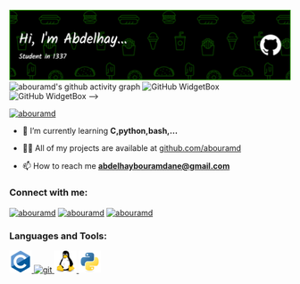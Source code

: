 <!--### Hi there 👋

**abouramd/abouramd** is a ✨ _special_ ✨ repository because its `README.md` (this file) appears on your GitHub profile.

Here are some ideas to get you started:

- 🔭 I’m currently working on ...
- 🌱 I’m currently learning ...
- 👯 I’m looking to collaborate on ...
- 🤔 I’m looking for help with ...
- 💬 Ask me about ...
- 📫 How to reach me: ...
- 😄 Pronouns: ...
- ⚡ Fun fact: ...
-->
<!-- real time -->
<!-- ![Moon.svg](https://moon-svg.minung.dev/moon.svg?theme=basic) -->
![](./github-header-image%20(1).png)
![abouramd's github activity graph](https://github-readme-activity-graph.cyclic.app/graph?username=abouramd&theme=github-compact)
![GitHub WidgetBox](https://github-widgetbox.vercel.app/api/profile?username=abouramd&data=repositories,commits&theme=darkmode)
![GitHub WidgetBox](https://github-widgetbox.vercel.app/api/skills?languages=python,c,bash,markdown&tools=git&software=linux,windows,vscode&theme=darkmode) -->

<!-- ![Anurag's GitHub stats-Dark](https://github-readme-stats.vercel.app/api?username=anuraghazra&show_icons=true&theme=dark#gh-dark-mode-only) -->


<!-- ![Anurag's GitHub stats-Light](https://github-readme-stats.vercel.app/api?username=anuraghazra&show_icons=true&theme=default#gh-light-mode-only) -->

<!-- ![Anurag's GitHub stats](https://github-readme-stats.vercel.app/api?username=abouramd) -->




<p align="left"> <a href="https://github.com/ryo-ma/github-profile-trophy"><img src="https://github-profile-trophy.vercel.app/?username=abouramd" alt="abouramd" /></a> </p>

- 🌱 I’m currently learning **C,python,bash,...**

- 👨‍💻 All of my projects are available at [github.com/abouramd](github.com/abouramd)

- 📫 How to reach me **abdelhaybouramdane@gmail.com**

<h3 align="left">Connect with me:</h3>
<p align="left">
<a href="https://twitter.com/abouramd" target="blank"><img align="center" src="https://raw.githubusercontent.com/rahuldkjain/github-profile-readme-generator/master/src/images/icons/Social/twitter.svg" alt="abouramd" height="30" width="40" /></a>
<a href="https://linkedin.com/in/abouramd" target="blank"><img align="center" src="https://raw.githubusercontent.com/rahuldkjain/github-profile-readme-generator/master/src/images/icons/Social/linked-in-alt.svg" alt="abouramd" height="30" width="40" /></a>
<a href="https://www.leetcode.com/abouramd" target="blank"><img align="center" src="https://raw.githubusercontent.com/rahuldkjain/github-profile-readme-generator/master/src/images/icons/Social/leet-code.svg" alt="abouramd" height="30" width="40" /></a>
</p>

<h3 align="left">Languages and Tools:</h3>
<p align="left"> <a href="https://www.cprogramming.com/" target="_blank" rel="noreferrer"> <img src="https://raw.githubusercontent.com/devicons/devicon/master/icons/c/c-original.svg" alt="c" width="40" height="40"/> </a> <a href="https://git-scm.com/" target="_blank" rel="noreferrer"> <img src="https://www.vectorlogo.zone/logos/git-scm/git-scm-icon.svg" alt="git" width="40" height="40"/> </a> <a href="https://www.linux.org/" target="_blank" rel="noreferrer"> <img src="https://raw.githubusercontent.com/devicons/devicon/master/icons/linux/linux-original.svg" alt="linux" width="40" height="40"/> </a> <a href="https://www.python.org" target="_blank" rel="noreferrer"> <img src="https://raw.githubusercontent.com/devicons/devicon/master/icons/python/python-original.svg" alt="python" width="40" height="40"/> </a> </p>
